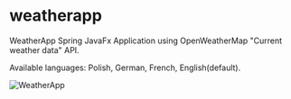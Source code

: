 # weatherapp
WeatherApp Spring JavaFx Application using OpenWeatherMap "Current weather data" API.

Available languages: Polish, German, French, English(default).

![WeatherApp](https://i.imgur.com/OA7Mps5.png)
